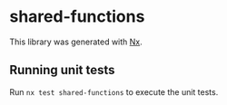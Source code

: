 # shared-functions

This library was generated with [Nx](https://nx.dev).

## Running unit tests

Run `nx test shared-functions` to execute the unit tests.
